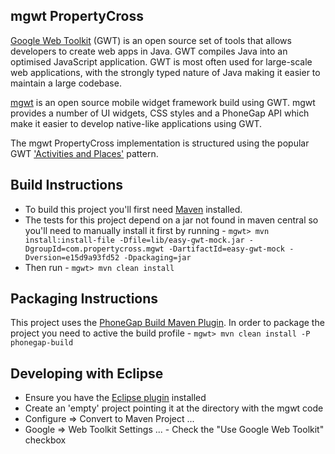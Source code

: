 ## mgwt PropertyCross

[Google Web Toolkit](https://developers.google.com/web-toolkit/)  (GWT) is an open source set of tools that allows developers to create web apps in Java. GWT compiles Java into an optimised JavaScript application. GWT is most often used for large-scale web applications, with the strongly typed nature of Java making it easier to maintain a large codebase.

[mgwt](http://www.m-gwt.com/) is an open source mobile widget framework build using GWT. mgwt provides a number of UI widgets, CSS styles and a PhoneGap API which make it easier to develop native-like applications using GWT.

The mgwt PropertyCross implementation is structured using the popular GWT ['Activities and Places'](https://developers.google.com/web-toolkit/doc/latest/DevGuideMvpActivitiesAndPlaces) pattern.

## Build Instructions

* To build this project you'll first need [Maven](http://maven.apache.org/) installed.
* The tests for this project depend on a jar not found in maven central so you'll need to manually install it first by running -
`mgwt> mvn install:install-file -Dfile=lib/easy-gwt-mock.jar -DgroupId=com.propertycross.mgwt -DartifactId=easy-gwt-mock -Dversion=e15d9a93fd52 -Dpackaging=jar`
* Then run -
`mgwt> mvn clean install`

## Packaging Instructions

This project uses the [PhoneGap Build Maven Plugin](http://chrisprice.github.io/phonegap-build/phonegap-build-maven-plugin/). In order to package the project you need to active the build profile - `mgwt> mvn clean install -P phonegap-build`

## Developing with Eclipse

* Ensure you have the [Eclipse plugin](https://developers.google.com/web-toolkit/download) installed
* Create an 'empty' project pointing it at the directory with the mgwt code
* Configure => Convert to Maven Project ...
* Google => Web Toolkit Settings ... - Check the "Use Google Web Toolkit" checkbox

